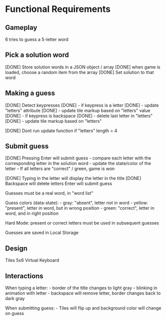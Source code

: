 # Functional Requirements

## Gameplay

6 tries to guess a 5-letter word

## Pick a solution word

[DONE] Store solution words in a JSON object / array
[DONE] when game is loaded, choose a random item from the array
[DONE] Set solution to that word

## Making a guess

[DONE] Detect keypresses
[DONE] - if keypress is a letter
[DONE]  - update "letters" attribute
[DONE]   - update tile markup based on "letters" value
[DONE] - if keypress is backspace
[DONE]  - delete last letter in "letters"
[DONE]   - update tile markup based on "letters"

[DONE] Dont run update function if "letters" length = 4

## Submit guess

[DONE] Pressing Enter will submit guess
    - compare each letter with the corresponding letter in the solution word
    - update the state/color of the letter
    - If all letters are "correct" / green, game is won

[DONE] Typing in the letter will display the letter in the title
[DONE] Backspace will delete letters
Enter will submit guess

Guesses must be a real word, in "word list"

Guess colors (data-state): 
    - gray: "absent", letter not in word
    - yellow: "present", letter in word, but in wrong position
    - green: "correct", letter in word, and in right position

Hard Mode: present or correct letters must be used in subsequent guesses

Guesses are saved in Local Storage

## Design

Tiles 5x6
Virtual Keyboard

## Interactions

When typing a letter:
    - border of the title changes to light gray
    - blinking in animation with letter
    - backspace will remove letter, border changes back to dark gray

When submitting guess:
    - Tiles will flip up and background color will change on guess